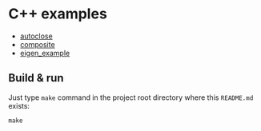 # C++ examples

* [autoclose](autoclose)
* [composite](composite)
* [eigen\_example](eigen_example)

## Build & run

Just type `make` command in the project root directory where this `README.md` exists:

```
make
```
